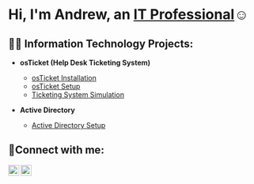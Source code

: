 <h1>Hi, I'm Andrew, an <a href="https://linkedin.com/in/Josh">IT Professional</a>☺</h1>

<h2>👨‍💻 Information Technology Projects:</h2>

- <b>osTicket (Help Desk Ticketing System)</b>
  - [osTicket Installation](https://github.com/andrewmeyerhofer/osTicket-Install)
  - [osTicket Setup](https://github.com/andrewmeyerhofer/osTicket-Setup)
  - [Ticketing System Simulation](https://github.com/andrewmeyerhofer/osTicket-Simulation)
 
- <b>Active Directory</b>
  - [Active Directory Setup](https://github.com/andrewmeyerhofer/AD-Setup)

<h2>🤳Connect with me:</h2>

[<img align="left" alt="Andrew | LinkedIn" width="22px" src="https://cdn.jsdelivr.net/npm/simple-icons@v3/icons/linkedin.svg" />][linkedin]
[<img align="left" alt="Andrew | Indeed" width="22px" src="https://github.com/user-attachments/assets/fc95a51f-8014-4ba5-8e76-bf59ce4cd73d" />][Indeed]

[Indeed]: https://profile.indeed.com/p/andrewm-c8lpf8m
[linkedin]: www.linkedin.com/in/andrew-meyerhofer-49b945265
